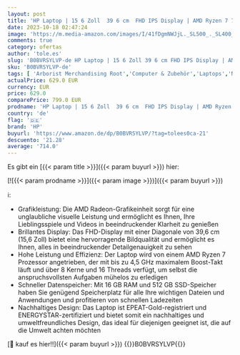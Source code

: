 ```yaml
---
layout: post
title: 'HP Laptop | 15 6 Zoll  39 6 cm  FHD IPS Display | AMD Ryzen 7 7730U | 16 GB RAM | 512 GB SSD | AMD Radeon-Grafik | Windows 11 Home | QWERTZ Tastatur | silber | mit HP Fast Charge'
date: 2023-10-18 02:47:24
image: 'https://m.media-amazon.com/images/I/41fDgmNWJjL._SL500_._SL400_.jpg'
comments: true
category: ofertas
author: 'tole.es'
slug: 'B0BVRSYLVP-de HP Laptop | 15 6 Zoll 39 6 cm FHD IPS Display | AMD Ryzen...'
sku: 'B0BVRSYLVP-de'
tags: [ 'Arborist Merchandising Root','Computer & Zubehör','Laptops','Normale Laptop-Computer','PC','Performance','Self Service','Special Features Stores','a4cbee59-f823-40fe-831a-7de64f655f6f_0','a4cbee59-f823-40fe-831a-7de64f655f6f_2301','a4cbee59-f823-40fe-831a-7de64f655f6f_6301','a4cbee59-f823-40fe-831a-7de64f655f6f_9901','hp','🇩🇪', ]
actualPrice: 629.0 EUR
currency: EUR
price: 629.0
comparePrice: 799.0 EUR
prodname: 'HP Laptop | 15 6 Zoll  39 6 cm  FHD IPS Display | AMD Ryzen 7 7730U | 16 GB RAM | 512 GB SSD | AMD Radeon-Grafik | Windows 11 Home | QWERTZ Tastatur | silber | mit HP Fast Charge'
country: 'de'
flag: '🇩🇪'
brand: 'HP'
buyurl: 'https://www.amazon.de/dp/B0BVRSYLVP/?tag=tolees0ca-21'
descuento: '21.28'
average: '714.0'
---
```


Es gibt ein [{{< param title >}}]({{< param buyurl >}}) hier:

[![{{< param prodname >}}]({{< param image >}})]({{< param buyurl >}})

ℹ️:

- Grafikleistung: Die AMD Radeon-Grafikeinheit sorgt für eine unglaubliche visuelle Leistung und ermöglicht es Ihnen, Ihre Lieblingsspiele und Videos in beeindruckender Klarheit zu genießen
- Brillantes Display: Das FHD-Display mit einer Diagonale von 39,6 cm (15,6 Zoll) bietet eine hervorragende Bildqualität und ermöglicht es Ihnen, alles in beeindruckender Detailgenauigkeit zu sehen
- Hohe Leistung und Effizienz: Der Laptop wird von einem AMD Ryzen 7 Prozessor angetrieben, der mit bis zu 4,5 GHz maximalem Boost-Takt läuft und über 8 Kerne und 16 Threads verfügt, um selbst die anspruchsvollsten Aufgaben mühelos zu erledigen
- Schneller Datenspeicher: Mit 16 GB RAM und 512 GB SSD-Speicher haben Sie genügend Speicherplatz für alle Ihre wichtigen Dateien und Anwendungen und profitieren von schnellen Ladezeiten
- Nachhaltiges Design: Das Laptop ist EPEAT-Gold-registriert und ENERGYSTAR-zertifiziert und bietet somit ein nachhaltiges und umweltfreundliches Design, das ideal für diejenigen geeignet ist, die auf die Umwelt achten möchten

[🛒 kauf es hier!!]({{< param buyurl >}})
{{<world>}}B0BVRSYLVP{{</world>}}
